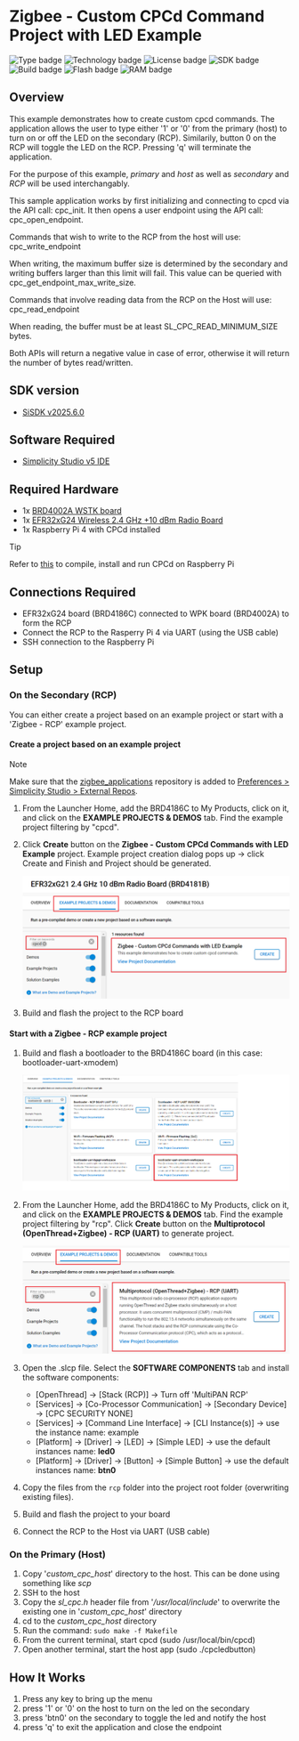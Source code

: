 # Zigbee - Custom CPCd Command Project with LED Example #

![Type badge](https://img.shields.io/badge/Type-Virtual%20Application-green)
![Technology badge](https://img.shields.io/badge/Technology-Zigbee-green)
![License badge](https://img.shields.io/badge/License-Zlib-green)
![SDK badge](https://img.shields.io/badge/SDK-v2025.6.0-green)
![Build badge](https://img.shields.io/badge/Build-passing-green)
![Flash badge](https://img.shields.io/badge/Flash-124.44%20KB-blue)
![RAM badge](https://img.shields.io/badge/RAM-14.1%20KB-blue)
## Overview ##

This example demonstrates how to create custom cpcd commands. The application allows the user to type either '1' or '0' from the primary (host) to turn on or off the LED on the secondary (RCP). Similarily, button 0 on the RCP will toggle the LED on the RCP. Pressing 'q' will terminate the application.

For the purpose of this example, *primary* and *host* as well as *secondary* and *RCP* will be used interchangably.

This sample application works by first initializing and connecting to cpcd via the API call: cpc_init. It then opens a user endpoint using the API call: cpc_open_endpoint.

Commands that wish to write to the RCP from the host will use: cpc_write_endpoint

When writing, the maximum buffer size is determined by the secondary and writing buffers larger than this limit will fail. This value can be queried with cpc_get_endpoint_max_write_size.

Commands that involve reading data from the RCP on the Host will use: cpc_read_endpoint

When reading, the buffer must be at least SL_CPC_READ_MINIMUM_SIZE bytes.

Both APIs will return a negative value in case of error, otherwise it will return the number of bytes read/written.

## SDK version ##

- [SiSDK v2025.6.0](https://github.com/SiliconLabs/simplicity_sdk/releases/tag/v2025.6.0)

## Software Required ##

- [Simplicity Studio v5 IDE](https://www.silabs.com/developers/simplicity-studio)

## Required Hardware ##

- 1x [BRD4002A WSTK board](https://www.silabs.com/development-tools/wireless/wireless-pro-kit-mainboard?tab=overview)
- 1x [EFR32xG24 Wireless 2.4 GHz +10 dBm Radio Board](https://www.silabs.com/development-tools/wireless/xg24-rb4186c-efr32xg24-wireless-gecko-radio-board?tab=overview)
- 1x Raspberry Pi 4 with CPCd installed

> [!TIP]
> Refer to [this](https://github.com/SiliconLabs/cpc-daemon/blob/main/readme.md#compiling-cpcd) to compile, install and run CPCd on Raspberry Pi

## Connections Required ##

- EFR32xG24 board (BRD4186C) connected to WPK board (BRD4002A) to form the RCP
- Connect the RCP to the Rasperry Pi 4 via UART (using the USB cable)
- SSH connection to the Raspberry Pi

## Setup ##

### On the Secondary (RCP) ###

You can either create a project based on an example project or start with a 'Zigbee - RCP' example project.

#### Create a project based on an example project ####

> [!NOTE]
> Make sure that the [zigbee_applications](https://github.com/SiliconLabs/zigbee_applications) repository is added to [Preferences > Simplicity Studio > External Repos](https://docs.silabs.com/simplicity-studio-5-users-guide/latest/ss-5-users-guide-about-the-launcher/welcome-and-device-tabs).

1. From the Launcher Home, add the BRD4186C to My Products, click on it, and click on the **EXAMPLE PROJECTS & DEMOS** tab. Find the example project filtering by "cpcd".

2. Click **Create** button on the **Zigbee - Custom CPCd Commands with LED Example** project. Example project creation dialog pops up -> click Create and Finish and Project should be generated.

   ![create_example](image/create_example.png)

3. Build and flash the project to the RCP board

#### Start with a Zigbee - RCP example project ####

1. Build and flash a bootloader to the BRD4186C board (in this case: bootloader-uart-xmodem)

   ![bootloader](image/bootloader.png)

2. From the Launcher Home, add the BRD4186C to My Products, click on it, and click on the **EXAMPLE PROJECTS & DEMOS** tab. Find the example project filtering by "rcp". Click **Create** button on the **Multiprotocol (OpenThread+Zigbee) - RCP (UART)**  to generate project.

   ![create project](image/create_rcp.png)

3. Open the .slcp file. Select the **SOFTWARE COMPONENTS** tab and install the software components:

   - [OpenThread] → [Stack (RCP)] → Turn off 'MultiPAN RCP'
   - [Services] → [Co-Processor Communication] → [Secondary Device] → [CPC SECURITY NONE]
   - [Services] → [Command Line Interface] → [CLI Instance(s)] → use the instance name: example
   - [Platform] → [Driver] → [LED] → [Simple LED] → use the default instances name: **led0**
   - [Platform] → [Driver] → [Button] → [Simple Button] → use the default instances name: **btn0**

4. Copy the files from the `rcp` folder into the project root folder (overwriting existing files).

5. Build and flash the project to your board

6. Connect the RCP to the Host via UART (USB cable)

### On the Primary (Host) ###

1. Copy '*custom_cpc_host*' directory to the host. This can be done using something like *scp*
2. SSH to the host
3. Copy the *sl_cpc.h* header file from '*/usr/local/include*' to overwrite the existing one in '*custom_cpc_host*' directory
4. cd to the *custom_cpc_host* directory
5. Run the command: `sudo make -f Makefile`
6. From the current terminal, start cpcd (sudo /usr/local/bin/cpcd)
7. Open another terminal, start the host app (sudo ./cpcledbutton)

## How It Works ##

1. Press any key to bring up the menu
2. press '1' or '0' on the host to turn on the led on the secondary
3. press 'btn0' on the secondary to toggle the led and notify the host
4. press 'q' to exit the application and close the endpoint
